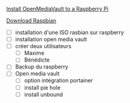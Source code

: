 [Install OpenMediaVault to a Raspberry Pi](https://pimylifeup.com/raspberry-pi-openmediavault/)

[Download Raspbian](https://pimylifeup.com/download-raspbian/)

- [ ] installation d'une ISO rasbian sur raspberry
- [ ] installation open media vault
- [ ] créer deux utilisateurs
	- [ ] Maxime
	- [ ] Bénédicte
- [ ] Backup du raspberry
- [ ] Open media vault
	- [ ] option intégration portainer
	- [ ] install pie hole
	- [ ] install unbound
